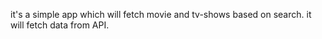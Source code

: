it's a simple app which will fetch movie and tv-shows based on search.
it will fetch data from API.
